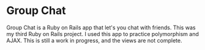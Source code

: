 Group Chat
==========

Group Chat is a Ruby on Rails app that let's you chat with friends. This was my third Ruby on Rails project. I used this app to practice polymorphism and AJAX. This is still a work in progress, and the views are not complete.
  
  
